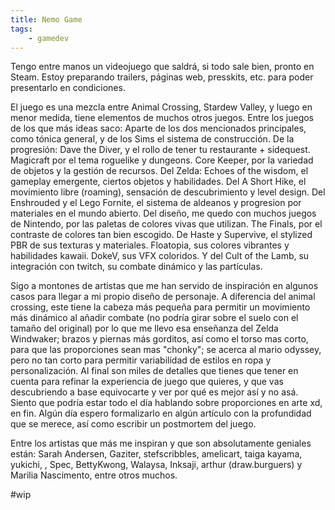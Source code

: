 ```yaml
---
title: Nemo Game
tags: 
    - gamedev
---
```


Tengo entre manos un videojuego que saldrá, si todo sale bien, pronto en Steam. Estoy preparando trailers, páginas web, presskits, etc. para poder presentarlo en condiciones. 

El juego es una mezcla entre Animal Crossing, Stardew Valley, y luego en menor medida, tiene elementos de muchos otros juegos. Entre los juegos de los que más ideas saco: Aparte de los dos mencionados principales, como tónica general, y de los Sims el sistema de construcción. De la progresión: Dave the Diver, y el rollo de tener tu restaurante + sidequest. Magicraft por el tema roguelike y dungeons. Core Keeper, por la variedad de objetos y la gestión de recursos. Del Zelda: Echoes of the wisdom, el gameplay emergente, ciertos objetos y habilidades. Del A Short Hike, el movimiento libre (roaming), sensación de descubrimiento y level design. Del Enshrouded y el Lego Fornite, el sistema de aldeanos y progresion por materiales en el mundo abierto. 
Del diseño, me quedo con muchos juegos de Nintendo, por las paletas de colores vivas que utilizan. The Finals, por el contraste de colores tan bien escogido. De Haste y Supervive, el stylized PBR de sus texturas y materiales. Floatopia, sus colores vibrantes y habilidades kawaii. DokeV, sus VFX coloridos. Y del Cult of the Lamb, su integración con twitch, su combate dinámico y las partículas.

Sigo a montones de artistas que me han servido de inspiración en algunos casos para llegar a mi propio diseño de personaje. A diferencia del animal crossing, este tiene la cabeza más pequeña para permitir un movimiento más dinámico al añadir combate (no podría girar sobre el suelo con el tamaño del original) por lo que me llevo esa enseñanza del Zelda Windwaker; brazos y piernas más gorditos, así como el torso mas corto, para que las proporciones sean mas "chonky"; se acerca al mario odyssey, pero no tan corto para permitir variabilidad de estilos en ropa y personalización. Al final son miles de detalles que tienes que tener en cuenta para refinar la experiencia de juego que quieres, y que vas descubriendo a base equivocarte y ver por qué es mejor así y no asá. Siento que podría estar todo el día hablando sobre proporciones en arte xd, en fin. Algún día espero formalizarlo en algún artículo con la profundidad que se merece, así como escribir un postmortem del juego.

Entre los artistas que más me inspiran y que son absolutamente geniales están: Sarah Andersen, Gaziter, stefscribbles, amelicart, taiga kayama, yukichi, , Spec, BettyKwong, Walaysa, Inksaji, arthur (draw.burguers) y Marilia Nascimento, entre otros muchos.

#wip

